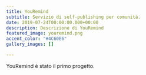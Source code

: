 ```yaml
---
title: YouRemind
subtitle: Servizio di self-publishing per comunità.
date: 2019-07-24T00:00:00.000+00:00
description: Descrizione di YouRemind
featured_image: youremind.png
accent_color: "#4C60E6"
gallery_images: []

---
```

YouRemind è stato il primo progetto.